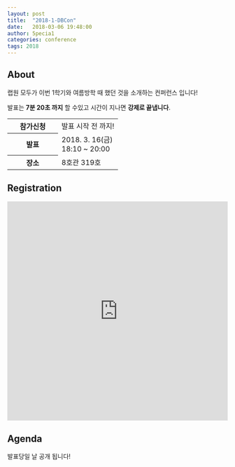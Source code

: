 ```yaml
---
layout: post
title:  "2018-1-DBCon"
date:   2018-03-06 19:48:00
author: 5pecia1
categories: conference
tags: 2018
---
```


## About 

랩원 모두가 이번 1학기와 여름방학 때 했던 것을 소개하는 컨퍼런스 입니다!

발표는 **7분 20초 까지** 할 수있고 시간이 지나면 **강제로 끝냅니다**.


<table border="0" style="width: inherit;">
  <tr>
    <th style="border-bottom-width: 0px; min-width: 100px;">
      참가신청
    </th>
    <td style="border-bottom-width: 0px; min-width: 100px;">
      발표 시작 전 까지!
    </td>
  </tr>
  <tr>
    <th style="border-bottom-width: 0px; min-width: 100px;">
     발표
    </th>
    <td style="border-bottom-width: 0px; min-width: 100px;">
      2018. 3. 16(금)<br>
      18:10 ~ 20:00
    </td>
  </tr>
  <tr>
    <th style="border-bottom-width: 0px; min-width: 100px;">
      장소
    </th>
    <td style="border-bottom-width: 0px; min-width: 100px;">
      8호관 319호
    </td>
  </tr>
</table>

## Registration

<iframe src="https://docs.google.com/forms/d/e/1FAIpQLSe3OwlOsPC5vJP1PC-ozFosx8yX5gQ5xq4KNgyfRt20pbbENw/viewform?embedded=true" width="100%" height="500" frameborder="0" marginheight="0" marginwidth="0">Loading...</iframe>

## Agenda

발표당일 날 공개 됩니다!